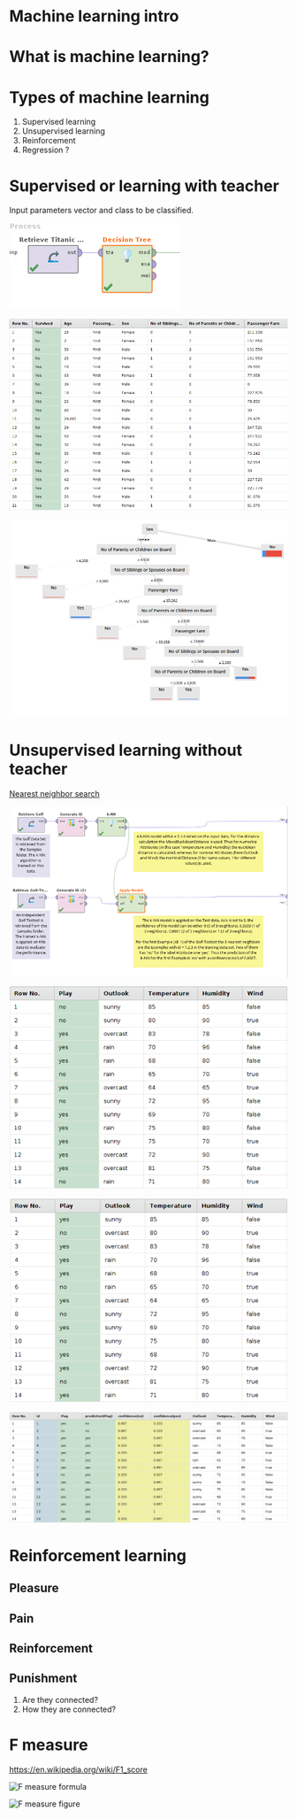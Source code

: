 # Machine learning intro

# What is machine learning?

# Types of machine learning

1. Supervised learning 
1. Unsupervised learning
1. Reinforcement 
1. Regression ?

# Supervised or learning with teacher

Input parameters vector and class to be classified.

![Decision tree process](decision_tree_process.png)

![Input data](titanic_data.png)

![Decision tree](decision_tree.png)


# Unsupervised learning without teacher

[Nearest neighbor search](https://en.wikipedia.org/wiki/Nearest_neighbor_search)

![kNN process](golf_process.png)

![kNN training](golf_training.png)

![kNN test](golf_test.png)

![kNN results](golf_result.png)

# Reinforcement learning
## Pleasure

## Pain

## Reinforcement

## Punishment

1. Are they connected?
1. How they are connected?

# F measure

https://en.wikipedia.org/wiki/F1_score

![F measure formula](https://wikimedia.org/api/rest_v1/media/math/render/svg/7d63c1f5c659f95b5dfe5893213cc8ea7f8bea0a)

![F measure figure](https://upload.wikimedia.org/wikipedia/commons/2/26/Precisionrecall.svg)



